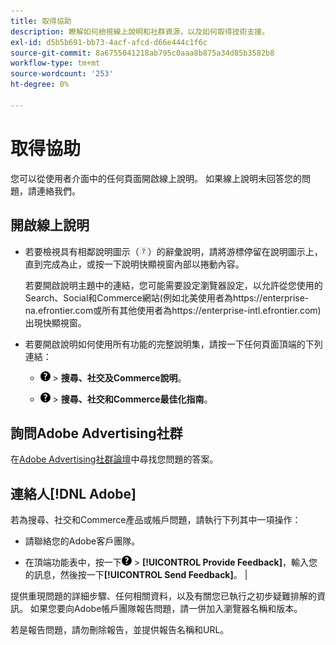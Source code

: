 ```yaml
---
title: 取得協助
description: 瞭解如何檢視線上說明和社群資源，以及如何取得技術支援。
exl-id: d5b5b691-bb73-4acf-afcd-d66e444c1f6c
source-git-commit: 8a6755041218ab795c0aaa8b875a34d85b3582b8
workflow-type: tm+mt
source-wordcount: '253'
ht-degree: 0%

---
```


# 取得協助

您可以從使用者介面中的任何頁面開啟線上說明。 如果線上說明未回答您的問題，請連絡我們。

## 開啟線上說明

* 若要檢視具有相鄰說明圖示（![說明圖示](/help/search-social-commerce/assets/help-field.png "說明圖示")）的辭彙說明，請將游標停留在說明圖示上，直到完成為止，或按一下說明快顯視窗內部以捲動內容。

  若要開啟說明主題中的連結，您可能需要設定瀏覽器設定，以允許從您使用的Search、Social和Commerce網站(例如北美使用者為https://enterprise-na.efrontier.com或所有其他使用者為https://enterprise-intl.efrontier.com)出現快顯視窗。

* 若要開啟說明如何使用所有功能的完整說明集，請按一下任何頁面頂端的下列連結：

   * ![說明](/help/search-social-commerce/assets/help-main-menu.png "說明") > **搜尋、社交及Commerce說明**。

   * ![說明](/help/search-social-commerce/assets/help-main-menu.png "說明") > **搜尋、社交和Commerce最佳化指南**。

## 詢問Adobe Advertising社群

在[Adobe Advertising社群論壇](https://experienceleaguecommunities.adobe.com/t5/adobe-advertising/ct-p/adobe-advertising-cloud-community)中尋找您問題的答案。

## 連絡人[!DNL Adobe]

若為搜尋、社交和Commerce產品或帳戶問題，請執行下列其中一項操作：

* 請聯絡您的Adobe客戶團隊。

* 在頂端功能表中，按一下![說明](/help/search-social-commerce/assets/help-main-menu.png "說明") > **[!UICONTROL Provide Feedback]**，輸入您的訊息，然後按一下&#x200B;**[!UICONTROL Send Feedback]**。 |

提供重現問題的詳細步驟、任何相關資料，以及有關您已執行之初步疑難排解的資訊。 如果您要向Adobe帳戶團隊報告問題，請一併加入瀏覽器名稱和版本。

若是報告問題，請勿刪除報告，並提供報告名稱和URL。

